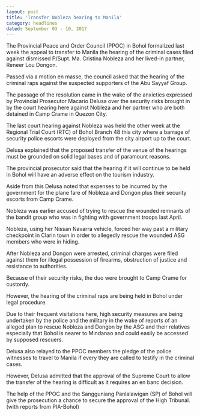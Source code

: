 ```yaml
---
layout: post
title: 'Transfer Nobleza hearing to Manila'
category: headlines
dated: September 03 - 10, 2017
---
```


The Provincial Peace and Order Council (PPOC) in Bohol formalized last week the appeal to transfer to Manila the hearing of the criminal cases filed against dismissed P/Supt. Ma. Cristina Nobleza and her lived-in partner, Reneer Lou Dongon.

Passed via a motion en masse, the council asked that the hearing of the criminal raps against the suspected supporters of the Abu Sayyaf Group.

The passage of the resolution came in the wake of the anxieties expressed by Provincial Prosecutor Macario Delusa over the security risks brought in by the court hearing here against Nobleza and her partner who are both detained in Camp Crame in Quezon City.

The last court hearing against Nobleza was held the other week at the Regional Trial Court (RTC) of Bohol Branch 48 this city where a barrage of security police escorts were deployed from the city airport up to the court.

Delusa explained that the proposed transfer of the venue of the hearings must be grounded on solid legal bases and of paramount reasons.

The provincial prosecutor said that the hearing if it will continue to be held in Bohol will have an adverse effect on the tourism industry.

Aside from this Delusa noted that expenses to be incurred by the government for the plane fare of Nobleza and Dongon plus their security escorts from Camp Crame. 

Nobleza was earlier accused of trying to rescue the wounded remnants of the bandit group who was in fighting with government troops last April.

Nobleza, using her Nissan Navarra vehicle, forced her way past a military checkpoint in Clarin town in order to allegedly rescue the wounded ASG members who were in hiding.

After Nobleza and Dongon were arrested, criminal charges were filed against them for illegal possession of firearms, obstruction of justice and resistance to authorities.

Because of their security risks, the duo were brought to Camp Crame for custordy.

However, the hearing of the criminal raps are being held in Bohol under legal procedure.

Due to their frequent visitations here, high security measures are being undertaken by the police and the military in the wake of reports of an alleged plan to rescue Nobleza and Dongon by the ASG and their relatives especially that Bohol is nearer to Mindanao and could easily be accessed by supposed rescuers.

Delusa also relayed to the PPOC members the pledge of the police witnesses to travel to Manila if every they are called to testify in the criminal cases.

However, Delusa admitted that the approval of the Supreme Court to allow the transfer of the hearing is difficult as it requires an en banc decision. 

The help of the PPOC and the Sangguniang Panlalawigan (SP) of Bohol will give the prosecution a chance to secure the approval of the High Tribunal. (with reports from PIA-Bohol) 